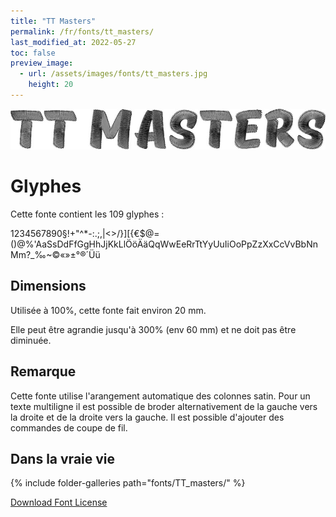 ```yaml
---
title: "TT Masters"
permalink: /fr/fonts/tt_masters/
last_modified_at: 2022-05-27
toc: false
preview_image:
  - url: /assets/images/fonts/tt_masters.jpg
    height: 20
---
```

![TT Masters](/assets/images/fonts/tt_masters.jpg)
# Glyphes

Cette fonte contient les 109 glyphes :


1234567890§!+"^*-:.;,|<>/\}][{€$@=()@%'AaSsDdFfGgHhJjKkLlÖöÄäQqWwEeRrTtYyUuIiOoPpZzXxCcVvBbNnMm?_‰~©«»±°®´Üü



## Dimensions

Utilisée à 100%, cette fonte fait environ 20 mm.

Elle peut être agrandie jusqu'à 300% (env 60 mm) et ne doit pas être diminuée.

## Remarque
Cette fonte utilise l'arangement automatique des colonnes satin. 
Pour un texte multiligne il est possible de broder alternativement de la gauche vers la droite  et de la droite vers la gauche.
Il est possible d'ajouter des commandes de coupe de fil.

## Dans la vraie vie 
{% include folder-galleries path="fonts/TT_masters/" %}

[Download Font License](https://github.com/inkstitch/inkstitch/tree/main/fonts/tt_masters/LICENSE)
